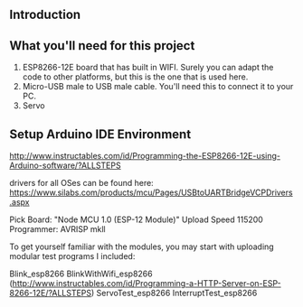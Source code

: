 ## Introduction



## What you'll need for this project

1. ESP8266-12E board that has built in WIFI. Surely you can adapt the code to other platforms, but this is the one that is used here.
2. Micro-USB male to USB male cable. You'll need this to connect it to your PC.
3. Servo 

## Setup Arduino IDE Environment

http://www.instructables.com/id/Programming-the-ESP8266-12E-using-Arduino-software/?ALLSTEPS

drivers for all OSes can be found here:
https://www.silabs.com/products/mcu/Pages/USBtoUARTBridgeVCPDrivers.aspx

Pick Board: "Node MCU 1.0 (ESP-12 Module)"
Upload Speed 115200
Programmer: AVRISP mkll

To get yourself familiar with the modules, you may start with uploading modular test programs I included:

Blink_esp8266
BlinkWithWifi_esp8266 
(http://www.instructables.com/id/Programming-a-HTTP-Server-on-ESP-8266-12E/?ALLSTEPS)
ServoTest_esp8266
InterruptTest_esp8266